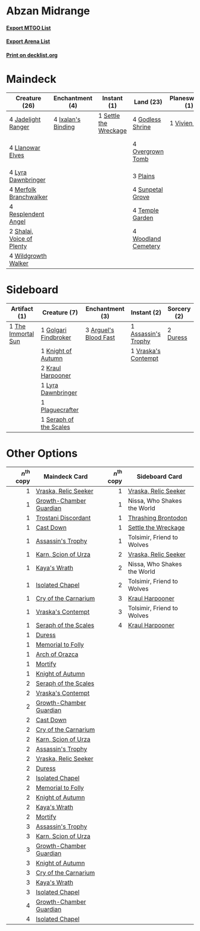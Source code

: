 # Abzan Midrange

#### [Export MTGO List](../collection/Abzan%20Midrange/Abzan%20Midrange.txt)
#### [Export Arena List](../collection/Abzan%20Midrange/Abzan%20Midrange_arena.txt)
#### [Print on decklist.org](http://decklist.org/?deckmain=4%09Godless%20Shrine%0A4%09Ixalan's%20Binding%0A4%09Jadelight%20Ranger%0A4%09Llanowar%20Elves%0A4%09Lyra%20Dawnbringer%0A4%09Merfolk%20Branchwalker%0A4%09Overgrown%20Tomb%0A3%09Plains%0A4%09Resplendent%20Angel%0A1%09Settle%20the%20Wreckage%0A2%09Shalai,%20Voice%20of%20Plenty%0A3%09Sorin,%20Vengeful%20Bloodlord%0A4%09Sunpetal%20Grove%0A4%09Temple%20Garden%0A1%09Vivien%20Reid%0A2%09Vivien,%20Champion%20of%20the%20Wilds%0A4%09Wildgrowth%20Walker%0A4%09Woodland%20Cemetery&deckside=3%09Arguel's%20Blood%20Fast%0A1%09Assassin's%20Trophy%0A2%09Duress%0A1%09Golgari%20Findbroker%0A1%09Knight%20of%20Autumn%0A2%09Kraul%20Harpooner%0A1%09Lyra%20Dawnbringer%0A1%09Plaguecrafter%0A1%09Seraph%20of%20the%20Scales%0A1%09The%20Immortal%20Sun%0A1%09Vraska's%20Contempt)
# Maindeck

|                                           Creature (26)                                            |                                       Enchantment (4)                                       |                                          Instant (1)                                           |                                          Land (23)                                           |                                    Planeswalker (1)                                    |          Unknown (5)          |
|----------------------------------------------------------------------------------------------------|---------------------------------------------------------------------------------------------|------------------------------------------------------------------------------------------------|----------------------------------------------------------------------------------------------|----------------------------------------------------------------------------------------|-------------------------------|
|4 [Jadelight Ranger](http://gatherer.wizards.com/Pages/Card/Details.aspx?multiverseid=439793)       |4 [Ixalan's Binding](http://gatherer.wizards.com/Pages/Card/Details.aspx?multiverseid=435168)|1 [Settle the Wreckage](http://gatherer.wizards.com/Pages/Card/Details.aspx?multiverseid=435186)|4 [Godless Shrine](http://gatherer.wizards.com/Pages/Card/Details.aspx?multiverseid=405099)   |1 [Vivien Reid](http://gatherer.wizards.com/Pages/Card/Details.aspx?multiverseid=447344)|3 Sorin, Vengeful Bloodlord    |
|4 [Llanowar Elves](http://gatherer.wizards.com/Pages/Card/Details.aspx?multiverseid=129626)         |                                                                                             |                                                                                                |4 [Overgrown Tomb](http://gatherer.wizards.com/Pages/Card/Details.aspx?multiverseid=405103)   |                                                                                        |2 Vivien, Champion of the Wilds|
|4 [Lyra Dawnbringer](http://gatherer.wizards.com/Pages/Card/Details.aspx?multiverseid=442914)       |                                                                                             |                                                                                                |3 [Plains](http://gatherer.wizards.com/Pages/Card/Details.aspx?multiverseid=439856)           |                                                                                        |                               |
|4 [Merfolk Branchwalker](http://gatherer.wizards.com/Pages/Card/Details.aspx?multiverseid=435353)   |                                                                                             |                                                                                                |4 [Sunpetal Grove](http://gatherer.wizards.com/Pages/Card/Details.aspx?multiverseid=420946)   |                                                                                        |                               |
|4 [Resplendent Angel](http://gatherer.wizards.com/Pages/Card/Details.aspx?multiverseid=447170)      |                                                                                             |                                                                                                |4 [Temple Garden](http://gatherer.wizards.com/Pages/Card/Details.aspx?multiverseid=405112)    |                                                                                        |                               |
|2 [Shalai, Voice of Plenty](http://gatherer.wizards.com/Pages/Card/Details.aspx?multiverseid=442923)|                                                                                             |                                                                                                |4 [Woodland Cemetery](http://gatherer.wizards.com/Pages/Card/Details.aspx?multiverseid=443136)|                                                                                        |                               |
|4 [Wildgrowth Walker](http://gatherer.wizards.com/Pages/Card/Details.aspx?multiverseid=435372)      |                                                                                             |                                                                                                |                                                                                              |                                                                                        |                               |


# Sideboard

|                                        Artifact (1)                                         |                                          Creature (7)                                           |                                        Enchantment (3)                                         |                                         Instant (2)                                          |                                   Sorcery (2)                                    |
|---------------------------------------------------------------------------------------------|-------------------------------------------------------------------------------------------------|------------------------------------------------------------------------------------------------|----------------------------------------------------------------------------------------------|----------------------------------------------------------------------------------|
|1 [The Immortal Sun](http://gatherer.wizards.com/Pages/Card/Details.aspx?multiverseid=439844)|1 [Golgari Findbroker](http://gatherer.wizards.com/Pages/Card/Details.aspx?multiverseid=452925)  |3 [Arguel's Blood Fast](http://gatherer.wizards.com/Pages/Card/Details.aspx?multiverseid=439316)|1 [Assassin's Trophy](http://gatherer.wizards.com/Pages/Card/Details.aspx?multiverseid=452902)|2 [Duress](http://gatherer.wizards.com/Pages/Card/Details.aspx?multiverseid=14557)|
|                                                                                             |1 [Knight of Autumn](http://gatherer.wizards.com/Pages/Card/Details.aspx?multiverseid=452933)    |                                                                                                |1 [Vraska's Contempt](http://gatherer.wizards.com/Pages/Card/Details.aspx?multiverseid=435283)|                                                                                  |
|                                                                                             |2 [Kraul Harpooner](http://gatherer.wizards.com/Pages/Card/Details.aspx?multiverseid=452886)     |                                                                                                |                                                                                              |                                                                                  |
|                                                                                             |1 [Lyra Dawnbringer](http://gatherer.wizards.com/Pages/Card/Details.aspx?multiverseid=442914)    |                                                                                                |                                                                                              |                                                                                  |
|                                                                                             |1 [Plaguecrafter](http://gatherer.wizards.com/Pages/Card/Details.aspx?multiverseid=452832)       |                                                                                                |                                                                                              |                                                                                  |
|                                                                                             |1 [Seraph of the Scales](http://gatherer.wizards.com/Pages/Card/Details.aspx?multiverseid=457349)|                                                                                                |                                                                                              |                                                                                  |


# Other Options

|*n*<sup>th</sup> copy|                                          Maindeck Card                                           |*n*<sup>th</sup> copy|                                        Sideboard Card                                         |
|--------------------:|--------------------------------------------------------------------------------------------------|--------------------:|-----------------------------------------------------------------------------------------------|
|                    1|[Vraska, Relic Seeker](http://gatherer.wizards.com/Pages/Card/Details.aspx?multiverseid=435388)   |                    1|[Vraska, Relic Seeker](http://gatherer.wizards.com/Pages/Card/Details.aspx?multiverseid=435388)|
|                    1|[Growth-Chamber Guardian](http://gatherer.wizards.com/Pages/Card/Details.aspx?multiverseid=457272)|                    1|Nissa, Who Shakes the World                                                                    |
|                    1|[Trostani Discordant](http://gatherer.wizards.com/Pages/Card/Details.aspx?multiverseid=452958)    |                    1|[Thrashing Brontodon](http://gatherer.wizards.com/Pages/Card/Details.aspx?multiverseid=456570) |
|                    1|[Cast Down](http://gatherer.wizards.com/Pages/Card/Details.aspx?multiverseid=442969)              |                    1|[Settle the Wreckage](http://gatherer.wizards.com/Pages/Card/Details.aspx?multiverseid=435186) |
|                    1|[Assassin's Trophy](http://gatherer.wizards.com/Pages/Card/Details.aspx?multiverseid=452902)      |                    1|Tolsimir, Friend to Wolves                                                                     |
|                    1|[Karn, Scion of Urza](http://gatherer.wizards.com/Pages/Card/Details.aspx?multiverseid=442889)    |                    2|[Vraska, Relic Seeker](http://gatherer.wizards.com/Pages/Card/Details.aspx?multiverseid=435388)|
|                    1|[Kaya's Wrath](http://gatherer.wizards.com/Pages/Card/Details.aspx?multiverseid=457331)           |                    2|Nissa, Who Shakes the World                                                                    |
|                    1|[Isolated Chapel](http://gatherer.wizards.com/Pages/Card/Details.aspx?multiverseid=443129)        |                    2|Tolsimir, Friend to Wolves                                                                     |
|                    1|[Cry of the Carnarium](http://gatherer.wizards.com/Pages/Card/Details.aspx?multiverseid=457214)   |                    3|[Kraul Harpooner](http://gatherer.wizards.com/Pages/Card/Details.aspx?multiverseid=452886)     |
|                    1|[Vraska's Contempt](http://gatherer.wizards.com/Pages/Card/Details.aspx?multiverseid=435283)      |                    3|Tolsimir, Friend to Wolves                                                                     |
|                    1|[Seraph of the Scales](http://gatherer.wizards.com/Pages/Card/Details.aspx?multiverseid=457349)   |                    4|[Kraul Harpooner](http://gatherer.wizards.com/Pages/Card/Details.aspx?multiverseid=452886)     |
|                    1|[Duress](http://gatherer.wizards.com/Pages/Card/Details.aspx?multiverseid=14557)                  |                     |                                                                                               |
|                    1|[Memorial to Folly](http://gatherer.wizards.com/Pages/Card/Details.aspx?multiverseid=443130)      |                     |                                                                                               |
|                    1|[Arch of Orazca](http://gatherer.wizards.com/Pages/Card/Details.aspx?multiverseid=439849)         |                     |                                                                                               |
|                    1|[Mortify](http://gatherer.wizards.com/Pages/Card/Details.aspx?multiverseid=420829)                |                     |                                                                                               |
|                    1|[Knight of Autumn](http://gatherer.wizards.com/Pages/Card/Details.aspx?multiverseid=452933)       |                     |                                                                                               |
|                    2|[Seraph of the Scales](http://gatherer.wizards.com/Pages/Card/Details.aspx?multiverseid=457349)   |                     |                                                                                               |
|                    2|[Vraska's Contempt](http://gatherer.wizards.com/Pages/Card/Details.aspx?multiverseid=435283)      |                     |                                                                                               |
|                    2|[Growth-Chamber Guardian](http://gatherer.wizards.com/Pages/Card/Details.aspx?multiverseid=457272)|                     |                                                                                               |
|                    2|[Cast Down](http://gatherer.wizards.com/Pages/Card/Details.aspx?multiverseid=442969)              |                     |                                                                                               |
|                    2|[Cry of the Carnarium](http://gatherer.wizards.com/Pages/Card/Details.aspx?multiverseid=457214)   |                     |                                                                                               |
|                    2|[Karn, Scion of Urza](http://gatherer.wizards.com/Pages/Card/Details.aspx?multiverseid=442889)    |                     |                                                                                               |
|                    2|[Assassin's Trophy](http://gatherer.wizards.com/Pages/Card/Details.aspx?multiverseid=452902)      |                     |                                                                                               |
|                    2|[Vraska, Relic Seeker](http://gatherer.wizards.com/Pages/Card/Details.aspx?multiverseid=435388)   |                     |                                                                                               |
|                    2|[Duress](http://gatherer.wizards.com/Pages/Card/Details.aspx?multiverseid=14557)                  |                     |                                                                                               |
|                    2|[Isolated Chapel](http://gatherer.wizards.com/Pages/Card/Details.aspx?multiverseid=443129)        |                     |                                                                                               |
|                    2|[Memorial to Folly](http://gatherer.wizards.com/Pages/Card/Details.aspx?multiverseid=443130)      |                     |                                                                                               |
|                    2|[Knight of Autumn](http://gatherer.wizards.com/Pages/Card/Details.aspx?multiverseid=452933)       |                     |                                                                                               |
|                    2|[Kaya's Wrath](http://gatherer.wizards.com/Pages/Card/Details.aspx?multiverseid=457331)           |                     |                                                                                               |
|                    2|[Mortify](http://gatherer.wizards.com/Pages/Card/Details.aspx?multiverseid=420829)                |                     |                                                                                               |
|                    3|[Assassin's Trophy](http://gatherer.wizards.com/Pages/Card/Details.aspx?multiverseid=452902)      |                     |                                                                                               |
|                    3|[Karn, Scion of Urza](http://gatherer.wizards.com/Pages/Card/Details.aspx?multiverseid=442889)    |                     |                                                                                               |
|                    3|[Growth-Chamber Guardian](http://gatherer.wizards.com/Pages/Card/Details.aspx?multiverseid=457272)|                     |                                                                                               |
|                    3|[Knight of Autumn](http://gatherer.wizards.com/Pages/Card/Details.aspx?multiverseid=452933)       |                     |                                                                                               |
|                    3|[Cry of the Carnarium](http://gatherer.wizards.com/Pages/Card/Details.aspx?multiverseid=457214)   |                     |                                                                                               |
|                    3|[Kaya's Wrath](http://gatherer.wizards.com/Pages/Card/Details.aspx?multiverseid=457331)           |                     |                                                                                               |
|                    3|[Isolated Chapel](http://gatherer.wizards.com/Pages/Card/Details.aspx?multiverseid=443129)        |                     |                                                                                               |
|                    4|[Growth-Chamber Guardian](http://gatherer.wizards.com/Pages/Card/Details.aspx?multiverseid=457272)|                     |                                                                                               |
|                    4|[Isolated Chapel](http://gatherer.wizards.com/Pages/Card/Details.aspx?multiverseid=443129)        |                     |                                                                                               |

